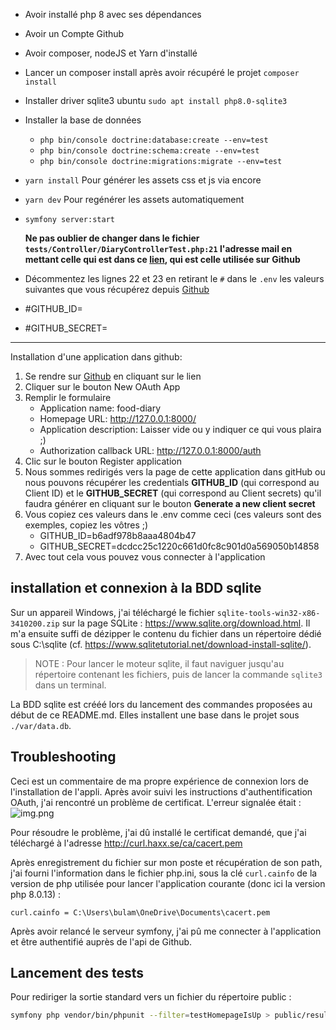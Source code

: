 - Avoir installé php 8 avec ses dépendances
- Avoir un Compte Github
- Avoir composer, nodeJS et Yarn d'installé
- Lancer un composer install après avoir récupéré le projet ```composer install```
- Installer driver sqlite3 ubuntu ```sudo apt install php8.0-sqlite3 ```
- Installer la base de données 
  - ```php bin/console doctrine:database:create --env=test```
  - ```php bin/console doctrine:schema:create --env=test```
  - ```php bin/console doctrine:migrations:migrate --env=test```
- ```yarn install``` Pour générer les assets css et js via encore
- ```yarn dev``` Pour regénérer les assets automatiquement
- ```symfony server:start```

  __Ne pas oublier de changer dans le fichier ```tests/Controller/DiaryControllerTest.php:21``` l'adresse mail en mettant celle qui est dans ce [lien](https://github.com/settings/emails),
  qui est celle utilisée sur Github__

- Décommentez les lignes 22 et 23 en retirant le `#` dans le ```.env``` les valeurs suivantes que vous récupérez depuis [Github](https://github.com/settings/developers)
- #GITHUB_ID=
- #GITHUB_SECRET=

---
Installation d'une application dans github:
1. Se rendre sur [Github](https://github.com/settings/developers) en cliquant sur le lien
2. Cliquer sur le bouton New OAuth App
3. Remplir le formulaire
   - Application name: food-diary
   - Homepage URL: http://127.0.0.1:8000/
   - Application description: Laisser vide ou y indiquer ce qui vous plaira ;)
   - Authorization callback URL: http://127.0.0.1:8000/auth
4. Clic sur le bouton Register application
5. Nous sommes redirigés vers la page de cette application dans gitHub ou nous pouvons récupérer
les credentials **GITHUB_ID** (qui correspond au Client ID) et le **GITHUB_SECRET** (qui correspond au Client secrets)
qu'il faudra générer en cliquant sur le bouton **Generate a new client secret**
6. Vous copiez ces valeurs dans le .env comme ceci (ces valeurs sont des exemples, copiez les vôtres ;)
   - GITHUB_ID=b6adf978b8aaa4804b47
   - GITHUB_SECRET=dcdcc25c1220c661d0fc8c901d0a569050b14858
7. Avec tout cela vous pouvez vous connecter à l'application

## installation et connexion à la BDD sqlite

Sur un appareil Windows, j'ai téléchargé le fichier `sqlite-tools-win32-x86-3410200.zip` sur la page SQLite : https://www.sqlite.org/download.html.
Il m'a ensuite suffi de dézipper le contenu du fichier dans un répertoire dédié sous C:\sqlite (cf. https://www.sqlitetutorial.net/download-install-sqlite/).

>NOTE : Pour lancer le moteur sqlite, il faut naviguer jusqu'au répertoire contenant les fichiers, puis de lancer la commande `sqlite3` dans un terminal.

La BDD sqlite est crééé lors du lancement des commandes proposées au début de ce README.md. Elles installent une base dans le projet sous `./var/data.db`.

## Troubleshooting

Ceci est un commentaire de ma propre expérience de connexion lors de l'installation de l'appli.
Après avoir suivi les instructions d'authentification OAuth, j'ai rencontré un problème de certificat.
L'erreur signalée était : ![img.png](img.png)

Pour résoudre le problème, j'ai dû installé le certificat demandé, que j'ai téléchargé à l'adresse http://curl.haxx.se/ca/cacert.pem

Après enregistrement du fichier sur mon poste et récupération de son path, j'ai fourni l'information dans le fichier php.ini, sous la clé `curl.cainfo` de la version de php utilisée pour lancer l'application courante (donc ici la version php 8.0.13) :

```ìni
curl.cainfo = C:\Users\bulam\OneDrive\Documents\cacert.pem
```

Après avoir relancé le serveur symfony, j'ai pû me connecter à l'application et être authentifié auprès de l'api de Github.

## Lancement des tests

Pour rediriger la sortie standard vers un fichier du répertoire public :

```bash
symfony php vendor/bin/phpunit --filter=testHomepageIsUp > public/resultTest.html
```

